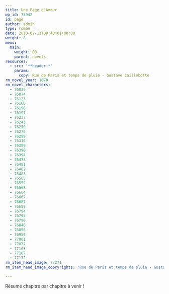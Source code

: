 ```yaml
---
title: Une Page d'Amour
wp_id: 75942
id: page
author: admin
type: roman
date: 2010-02-11T09:40:01+00:00
weight: 8
menu:
  main:
    weight: 08
    parent: novels
resources:
  - src: '**header.*'
    params:
      copy: Rue de Paris et temps de pluie - Gustave Caillebotte
rm_novel_year: 1878
rm_novel_characters:
  - 76036
  - 76074
  - 76123
  - 76166
  - 76196
  - 76197
  - 76237
  - 76243
  - 76250
  - 76276
  - 76299
  - 76316
  - 76389
  - 76390
  - 76394
  - 76473
  - 76481
  - 76482
  - 76483
  - 76505
  - 76552
  - 76568
  - 76664
  - 76667
  - 76687
  - 76689
  - 76794
  - 76795
  - 76796
  - 76846
  - 76856
  - 76950
  - 77001
  - 77077
  - 77103
  - 77107
  - 77172
rm_item_head_image: 77271
rm_item_head_image_copryrights: 'Rue de Paris et temps de pluie - Gustave Caillebotte'

---
```

Résumé chapitre par chapitre à venir !